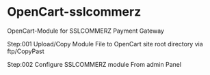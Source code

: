 # OpenCart-sslcommerz
OpenCart-Module for  SSLCOMMERZ Payment Gateway

Step:001
Upload/Copy Module File to  OpenCart site root directory via ftp/CopyPast 

Step:002
Configure SSLCOMMERZ module From admin Panel


